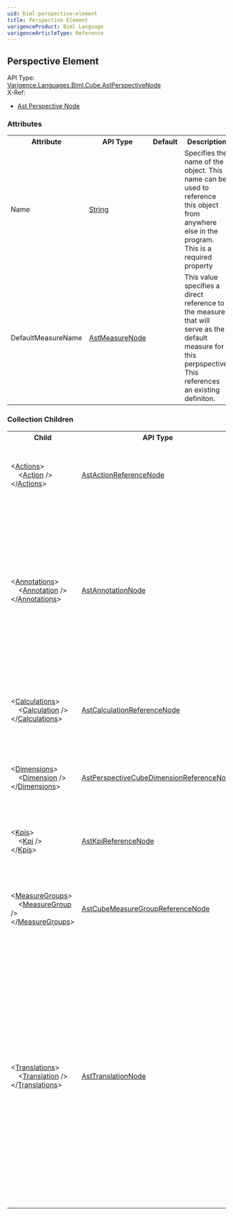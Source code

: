 ```yaml
---
uid: biml-perspective-element
title: Perspective Element
varigenceProduct: Biml Language
varigenceArticleType: Reference
---
```

## Perspective Element<div class="AssemblyInfoGroup"><div class="CrossReferenceGroup"><div class="CrossReferenceHeader">API Type:</div><div class="CrossReferenceValue"><a href="../api-reference/Varigence.Languages.Biml.Cube.AstPerspectiveNode.html">Varigence.Languages.Biml.Cube.AstPerspectiveNode</a></div></div><div class="CrossReferenceGroup"><div class="CrossReferenceHeader">X-Ref:</div><ul class="xrefRow"><li><a class='xref' href ="Varigence.Languages.Biml.Cube.AstPerspectiveNode.html">Ast Perspective Node</a></li></ul></div></div><div class="AttributeGroup"><h3>Attributes</h3><table id="AttributeList" class="AttributeList"><tbody><tr><th class="AttributeNameColumnHeader">Attribute</th><th class="AttributeTypeColumnHeader">API Type</th><th class="AttributeDefaultColumnHeader">Default</th><th class="AttributeSummaryColumnHeader">Description</th></tr><tr class="ad0"><td class="AttributeName">Name</td><td class="AttributeType"><a href="https://msdn.microsoft.com/en-us/library/System.String.aspx">String</a></td><td class="AttributeDefault">&nbsp;</td><td class="AttributeSummary"><div class ="SummaryItem">Specifies the name of the object.  This name can be used to reference this object from anywhere else in the program. This is a required property</div></td></tr><tr class="ad1"><td class="AttributeName">DefaultMeasureName</td><td class="AttributeType"><a href="../api-reference/Varigence.Languages.Biml.Fact.AstMeasureNode.html">AstMeasureNode</a></td><td class="AttributeDefault">&nbsp;</td><td class="AttributeSummary"><div class ="SummaryItem">This value specifies a direct reference to the measure that will serve as the default measure for this perpspective. This references an existing definiton.</div></td></tr></tbody></table></div><div class="ChildGroup">### Collection Children<table id="ChildList" class="ChildList"><tbody><tr><th class="ChildNameColumnHeader">Child</th><th class="ChildTypeColumnHeader">API Type</th><th class="ChildSummaryColumnHeader">Description</th></tr><tr class="cd0"><td class="ChildName"><span class="punc">&lt;</span><a href=Varigence.Languages.Biml.Cube.AstPerspectiveNode_Actions.html">Actions</a><span class="punc">&gt;</span><br />&nbsp;&nbsp;&nbsp;&nbsp;<span class="punc">&lt;</span><a href=Varigence.Languages.Biml.Cube.AstActionReferenceNode.html">Action</a> <span class="punc">/&gt;</span><br /><span class="punc">&lt;/</span><a href=Varigence.Languages.Biml.Cube.AstPerspectiveNode_Actions.html">Actions</a><span class="punc">&gt;</span></td><td class="ChildType"><a href="../api-reference/Varigence.Languages.Biml.Cube.AstActionReferenceNode.html">AstActionReferenceNode</a></td><td class="ChildSummary"><div class ="SummaryItem">This is a collection of references to the actions that will be included in this perspective. </div> </td></tr><tr class="cd1"><td class="ChildName"><span class="punc">&lt;</span><a href=Varigence.Languages.Biml.AstNode_Annotations.html">Annotations</a><span class="punc">&gt;</span><br />&nbsp;&nbsp;&nbsp;&nbsp;<span class="punc">&lt;</span><a href=Varigence.Languages.Biml.AstAnnotationNode.html">Annotation</a> <span class="punc">/&gt;</span><br /><span class="punc">&lt;/</span><a href=Varigence.Languages.Biml.AstNode_Annotations.html">Annotations</a><span class="punc">&gt;</span></td><td class="ChildType"><a href="../api-reference/Varigence.Languages.Biml.AstAnnotationNode.html">AstAnnotationNode</a></td><td class="ChildSummary"><div class ="SummaryItem">This is a collection of annotation items that can be used to specify documentation, tags, or other information.  Annotations are particularly useful for storing information about nodes that can be used by BimlScript code. </div> </td></tr><tr class="cd0"><td class="ChildName"><span class="punc">&lt;</span><a href=Varigence.Languages.Biml.Cube.AstPerspectiveNode_Calculations.html">Calculations</a><span class="punc">&gt;</span><br />&nbsp;&nbsp;&nbsp;&nbsp;<span class="punc">&lt;</span><a href=Varigence.Languages.Biml.Cube.AstCalculationReferenceNode.html">Calculation</a> <span class="punc">/&gt;</span><br /><span class="punc">&lt;/</span><a href=Varigence.Languages.Biml.Cube.AstPerspectiveNode_Calculations.html">Calculations</a><span class="punc">&gt;</span></td><td class="ChildType"><a href="../api-reference/Varigence.Languages.Biml.Cube.AstCalculationReferenceNode.html">AstCalculationReferenceNode</a></td><td class="ChildSummary"><div class ="SummaryItem">This is a collection of references to the calculations that will be included in this perspective. </div> </td></tr><tr class="cd1"><td class="ChildName"><span class="punc">&lt;</span><a href=Varigence.Languages.Biml.Cube.AstPerspectiveNode_Dimensions.html">Dimensions</a><span class="punc">&gt;</span><br />&nbsp;&nbsp;&nbsp;&nbsp;<span class="punc">&lt;</span><a href=Varigence.Languages.Biml.Cube.AstPerspectiveCubeDimensionReferenceNode.html">Dimension</a> <span class="punc">/&gt;</span><br /><span class="punc">&lt;/</span><a href=Varigence.Languages.Biml.Cube.AstPerspectiveNode_Dimensions.html">Dimensions</a><span class="punc">&gt;</span></td><td class="ChildType"><a href="../api-reference/Varigence.Languages.Biml.Cube.AstPerspectiveCubeDimensionReferenceNode.html">AstPerspectiveCubeDimensionReferenceNode</a></td><td class="ChildSummary"><div class ="SummaryItem">This is a collection of references to the dimensions that will be included in this perspective. </div> </td></tr><tr class="cd0"><td class="ChildName"><span class="punc">&lt;</span><a href=Varigence.Languages.Biml.Cube.AstPerspectiveNode_Kpis.html">Kpis</a><span class="punc">&gt;</span><br />&nbsp;&nbsp;&nbsp;&nbsp;<span class="punc">&lt;</span><a href=Varigence.Languages.Biml.Cube.AstKpiReferenceNode.html">Kpi</a> <span class="punc">/&gt;</span><br /><span class="punc">&lt;/</span><a href=Varigence.Languages.Biml.Cube.AstPerspectiveNode_Kpis.html">Kpis</a><span class="punc">&gt;</span></td><td class="ChildType"><a href="../api-reference/Varigence.Languages.Biml.Cube.AstKpiReferenceNode.html">AstKpiReferenceNode</a></td><td class="ChildSummary"><div class ="SummaryItem">This is a collection of references to the KPIs that will be included in this perspective. </div> </td></tr><tr class="cd1"><td class="ChildName"><span class="punc">&lt;</span><a href=Varigence.Languages.Biml.Cube.AstPerspectiveNode_MeasureGroups.html">MeasureGroups</a><span class="punc">&gt;</span><br />&nbsp;&nbsp;&nbsp;&nbsp;<span class="punc">&lt;</span><a href=Varigence.Languages.Biml.MeasureGroup.AstCubeMeasureGroupReferenceNode.html">MeasureGroup</a> <span class="punc">/&gt;</span><br /><span class="punc">&lt;/</span><a href=Varigence.Languages.Biml.Cube.AstPerspectiveNode_MeasureGroups.html">MeasureGroups</a><span class="punc">&gt;</span></td><td class="ChildType"><a href="../api-reference/Varigence.Languages.Biml.MeasureGroup.AstCubeMeasureGroupReferenceNode.html">AstCubeMeasureGroupReferenceNode</a></td><td class="ChildSummary"><div class ="SummaryItem">This is a collection of references to the measure groups that will be included in this perspective. </div> </td></tr><tr class="cd0"><td class="ChildName"><span class="punc">&lt;</span><a href=Varigence.Languages.Biml.Cube.AstPerspectiveNode_Translations.html">Translations</a><span class="punc">&gt;</span><br />&nbsp;&nbsp;&nbsp;&nbsp;<span class="punc">&lt;</span><a href=Varigence.Languages.Biml.Cube.AstTranslationNode.html">Translation</a> <span class="punc">/&gt;</span><br /><span class="punc">&lt;/</span><a href=Varigence.Languages.Biml.Cube.AstPerspectiveNode_Translations.html">Translations</a><span class="punc">&gt;</span></td><td class="ChildType"><a href="../api-reference/Varigence.Languages.Biml.Cube.AstTranslationNode.html">AstTranslationNode</a></td><td class="ChildSummary"><div class ="SummaryItem">This value contains alternate language versions of measure groups, measures, cube dimension, perspectives, KPIs, actions, named sets, and calculated members associated with a dimension. These are used by client applications such as Microsoft Excel to show values for dimension metadata that are consistent with the language of the end-user. </div> </td></tr></tbody></table></div>